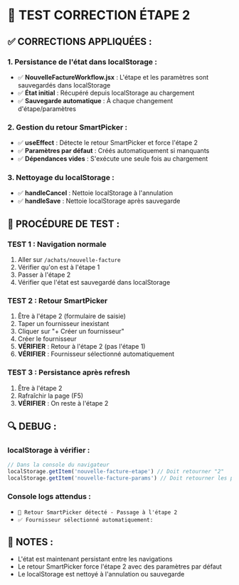 # 🧪 TEST CORRECTION ÉTAPE 2

## ✅ CORRECTIONS APPLIQUÉES :

### **1. Persistance de l'état dans localStorage :**
- ✅ **NouvelleFactureWorkflow.jsx** : L'étape et les paramètres sont sauvegardés dans localStorage
- ✅ **État initial** : Récupéré depuis localStorage au chargement
- ✅ **Sauvegarde automatique** : À chaque changement d'étape/paramètres

### **2. Gestion du retour SmartPicker :**
- ✅ **useEffect** : Détecte le retour SmartPicker et force l'étape 2
- ✅ **Paramètres par défaut** : Créés automatiquement si manquants
- ✅ **Dépendances vides** : S'exécute une seule fois au chargement

### **3. Nettoyage du localStorage :**
- ✅ **handleCancel** : Nettoie localStorage à l'annulation
- ✅ **handleSave** : Nettoie localStorage après sauvegarde

## 🧪 PROCÉDURE DE TEST :

### **TEST 1 : Navigation normale**
1. Aller sur `/achats/nouvelle-facture`
2. Vérifier qu'on est à l'étape 1
3. Passer à l'étape 2
4. Vérifier que l'état est sauvegardé dans localStorage

### **TEST 2 : Retour SmartPicker**
1. Être à l'étape 2 (formulaire de saisie)
2. Taper un fournisseur inexistant
3. Cliquer sur "+ Créer un fournisseur"
4. Créer le fournisseur
5. **VÉRIFIER** : Retour à l'étape 2 (pas l'étape 1)
6. **VÉRIFIER** : Fournisseur sélectionné automatiquement

### **TEST 3 : Persistance après refresh**
1. Être à l'étape 2
2. Rafraîchir la page (F5)
3. **VÉRIFIER** : On reste à l'étape 2

## 🔍 DEBUG :

### **localStorage à vérifier :**
```javascript
// Dans la console du navigateur
localStorage.getItem('nouvelle-facture-etape') // Doit retourner "2"
localStorage.getItem('nouvelle-facture-params') // Doit retourner les paramètres
```

### **Console logs attendus :**
- `🔄 Retour SmartPicker détecté - Passage à l'étape 2`
- `✅ Fournisseur sélectionné automatiquement:`

## 📝 NOTES :

- L'état est maintenant persistant entre les navigations
- Le retour SmartPicker force l'étape 2 avec des paramètres par défaut
- Le localStorage est nettoyé à l'annulation ou sauvegarde
